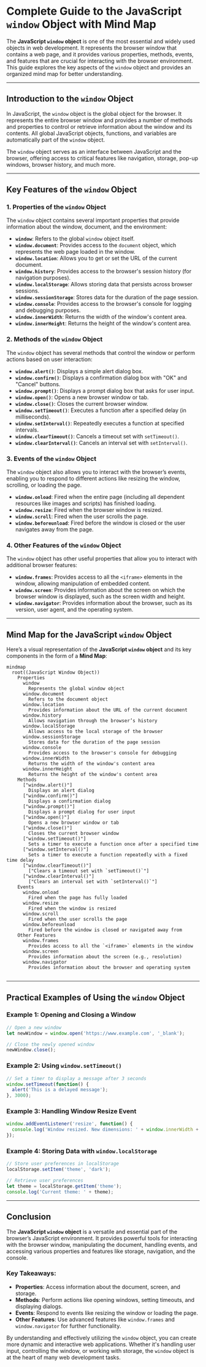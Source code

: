 # **Complete Guide to the JavaScript `window` Object with Mind Map**

The **JavaScript `window` object** is one of the most essential and widely used objects in web development. It represents the browser window that contains a web page, and it provides various properties, methods, events, and features that are crucial for interacting with the browser environment. This guide explores the key aspects of the `window` object and provides an organized mind map for better understanding.

---

## **Introduction to the `window` Object**

In JavaScript, the `window` object is the global object for the browser. It represents the entire browser window and provides a number of methods and properties to control or retrieve information about the window and its contents. All global JavaScript objects, functions, and variables are automatically part of the `window` object.

The `window` object serves as an interface between JavaScript and the browser, offering access to critical features like navigation, storage, pop-up windows, browser history, and much more.

---

## **Key Features of the `window` Object**

### **1. Properties of the `window` Object**

The `window` object contains several important properties that provide information about the window, document, and the environment:

* **`window`**: Refers to the global `window` object itself.
* **`window.document`**: Provides access to the `document` object, which represents the web page loaded in the window.
* **`window.location`**: Allows you to get or set the URL of the current document.
* **`window.history`**: Provides access to the browser's session history (for navigation purposes).
* **`window.localStorage`**: Allows storing data that persists across browser sessions.
* **`window.sessionStorage`**: Stores data for the duration of the page session.
* **`window.console`**: Provides access to the browser's console for logging and debugging purposes.
* **`window.innerWidth`**: Returns the width of the window's content area.
* **`window.innerHeight`**: Returns the height of the window's content area.

### **2. Methods of the `window` Object**

The `window` object has several methods that control the window or perform actions based on user interaction:

* **`window.alert()`**: Displays a simple alert dialog box.
* **`window.confirm()`**: Displays a confirmation dialog box with "OK" and "Cancel" buttons.
* **`window.prompt()`**: Displays a prompt dialog box that asks for user input.
* **`window.open()`**: Opens a new browser window or tab.
* **`window.close()`**: Closes the current browser window.
* **`window.setTimeout()`**: Executes a function after a specified delay (in milliseconds).
* **`window.setInterval()`**: Repeatedly executes a function at specified intervals.
* **`window.clearTimeout()`**: Cancels a timeout set with `setTimeout()`.
* **`window.clearInterval()`**: Cancels an interval set with `setInterval()`.

### **3. Events of the `window` Object**

The `window` object also allows you to interact with the browser’s events, enabling you to respond to different actions like resizing the window, scrolling, or loading the page.

* **`window.onload`**: Fired when the entire page (including all dependent resources like images and scripts) has finished loading.
* **`window.resize`**: Fired when the browser window is resized.
* **`window.scroll`**: Fired when the user scrolls the page.
* **`window.beforeunload`**: Fired before the window is closed or the user navigates away from the page.

### **4. Other Features of the `window` Object**

The `window` object has other useful properties that allow you to interact with additional browser features:

* **`window.frames`**: Provides access to all the `<iframe>` elements in the window, allowing manipulation of embedded content.
* **`window.screen`**: Provides information about the screen on which the browser window is displayed, such as the screen width and height.
* **`window.navigator`**: Provides information about the browser, such as its version, user agent, and the operating system.

---

## **Mind Map for the JavaScript `window` Object**

Here’s a visual representation of the **JavaScript `window` object** and its key components in the form of a **Mind Map**:

```mermaid
mindmap
  root((JavaScript Window Object))
    Properties
      window
        Represents the global window object
      window.document
        Refers to the document object
      window.location
        Provides information about the URL of the current document
      window.history
        Allows navigation through the browser’s history
      window.localStorage
        Allows access to the local storage of the browser
      window.sessionStorage
        Stores data for the duration of the page session
      window.console
        Provides access to the browser's console for debugging
      window.innerWidth
        Returns the width of the window's content area
      window.innerHeight
        Returns the height of the window's content area
    Methods
      ["window.alert()"]
        Displays an alert dialog
      ["window.confirm()"]
        Displays a confirmation dialog
      ["window.prompt()"]
        Displays a prompt dialog for user input
      ["window.open()"]
        Opens a new browser window or tab
      ["window.close()"]
        Closes the current browser window
      ["window.setTimeout()"]
        Sets a timer to execute a function once after a specified time
      ["window.setInterval()"]
        Sets a timer to execute a function repeatedly with a fixed time delay
      ["window.clearTimeout()"]
        ["Clears a timeout set with `setTimeout()`"]
      ["window.clearInterval()"]
        ["Clears an interval set with `setInterval()`"]
    Events
      window.onload
        Fired when the page has fully loaded
      window.resize
        Fired when the window is resized
      window.scroll
        Fired when the user scrolls the page
      window.beforeunload
        Fired before the window is closed or navigated away from
    Other Features
      window.frames
        Provides access to all the `<iframe>` elements in the window
      window.screen
        Provides information about the screen (e.g., resolution)
      window.navigator
        Provides information about the browser and operating system


```

---

## **Practical Examples of Using the `window` Object**

### **Example 1: Opening and Closing a Window**

```javascript
// Open a new window
let newWindow = window.open('https://www.example.com', '_blank');

// Close the newly opened window
newWindow.close();
```

### **Example 2: Using `window.setTimeout()`**

```javascript
// Set a timer to display a message after 3 seconds
window.setTimeout(function() {
  alert('This is a delayed message');
}, 3000);
```

### **Example 3: Handling Window Resize Event**

```javascript
window.addEventListener('resize', function() {
  console.log('Window resized. New dimensions: ' + window.innerWidth + 'x' + window.innerHeight);
});
```

### **Example 4: Storing Data with `window.localStorage`**

```javascript
// Store user preferences in localStorage
localStorage.setItem('theme', 'dark');

// Retrieve user preferences
let theme = localStorage.getItem('theme');
console.log('Current theme: ' + theme);
```

---

## **Conclusion**

The **JavaScript `window` object** is a versatile and essential part of the browser’s JavaScript environment. It provides powerful tools for interacting with the browser window, manipulating the document, handling events, and accessing various properties and features like storage, navigation, and the console.

### **Key Takeaways:**

* **Properties**: Access information about the document, screen, and storage.
* **Methods**: Perform actions like opening windows, setting timeouts, and displaying dialogs.
* **Events**: Respond to events like resizing the window or loading the page.
* **Other Features**: Use advanced features like `window.frames` and `window.navigator` for further functionality.

By understanding and effectively utilizing the `window` object, you can create more dynamic and interactive web applications. Whether it's handling user input, controlling the window, or working with storage, the `window` object is at the heart of many web development tasks.
